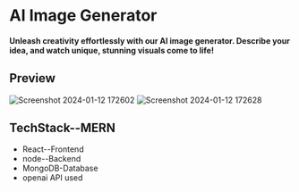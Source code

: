 # AI Image Generator

#### Unleash creativity effortlessly with our AI image generator. Describe your idea, and watch unique, stunning visuals come to life!

## Preview
![Screenshot 2024-01-12 172602](https://github.com/Bamania/AI-Image-Generator/assets/137049078/e0109fdc-510a-4e92-8bbd-759336895988)
![Screenshot 2024-01-12 172628](https://github.com/Bamania/AI-Image-Generator/assets/137049078/5f2a7114-33ea-4cf0-9ddd-d1057fdb3b57)

## TechStack--MERN
<ul>
  <li>React--Frontend</li>
  <li>node--Backend</li>
  <li>MongoDB-Database</li>
  <li>openai API used</li>
</ul>

